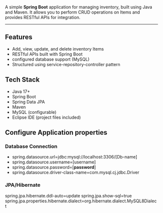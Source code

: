 A simple **Spring Boot** application for managing inventory, built using Java and Maven. It allows you to perform CRUD operations on Items and provides RESTful APIs for integration.

---

## Features

- Add, view, update, and delete inventory Items
- RESTful APIs built with Spring Boot
- configured database support (MySQL)
- Structured using service-repository-controller pattern

## Tech Stack

- Java 17+
- Spring Boot
- Spring Data JPA
- Maven
- MySQL (configurable)
- Eclipse IDE (project files included)

## Configure Application properties
### Database Connection
- spring.datasource.url=jdbc:mysql://localhost:3306/[Db-name]
- spring.datasource.username=[username]
- spring.datasource.password=[**password**]
- spring.datasource.driver-class-name=com.mysql.cj.jdbc.Driver

### JPA/Hibernate
spring.jpa.hibernate.ddl-auto=update
spring.jpa.show-sql=true
spring.jpa.properties.hibernate.dialect=org.hibernate.dialect.MySQL8Dialect
